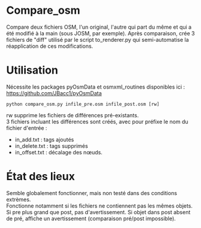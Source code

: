 ﻿# Compare_osm  
Compare deux fichiers OSM, l'un original, l'autre qui part du même et qui a été modifié à la main (sous JOSM, par exemple). Après comparaison, crée 3 fichiers de "diff" utilisé par le script to_renderer.py qui semi-automatise la réapplication de ces modifications.

# Utilisation
Nécessite les packages pyOsmData et osmxml_routines disponibles ici : https://github.com/JBacc1/pyOsmData

`python compare_osm.py infile_pre.osm infile_post.osm [rw]`

rw supprime les fichiers de différences pré-existants.  
3 fichiers incluant les différences sont créés, avec pour préfixe le nom du fichier d'entrée :  
* in_add.txt : tags ajoutés 
* in_delete.txt : tags supprimés
* in_offset.txt : décalage des nœuds.


# État des lieux
Semble globalement fonctionner, mais non testé dans des conditions extrèmes.  
Fonctionne notamment si les fichiers ne contiennent pas les mêmes objets. Si pre plus grand que post, pas d'avertissement. Si objet dans post absent de pré, affiche un avertissement (comparaison pré/post impossible).